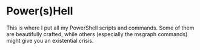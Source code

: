# Power(s)Hell
This is where I put all my PowerShell scripts and commands. Some of them are beautifully crafted, while others (especially the msgraph commands) might give you an existential crisis.

